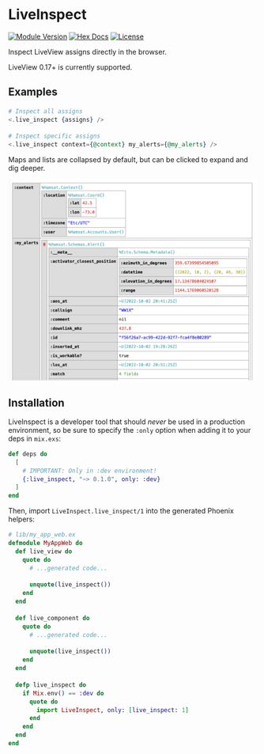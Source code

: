 # LiveInspect

[![Module Version](https://img.shields.io/hexpm/v/live_inspect.svg)](https://hex.pm/packages/live_inspect)
[![Hex Docs](https://img.shields.io/badge/hex-docs-purple.svg)](https://hexdocs.pm/live_inspect/)
[![License](https://img.shields.io/hexpm/l/live_inspect.svg)](https://github.com/schrockwell/live_inspect/blob/main/LICENSE)

Inspect LiveView assigns directly in the browser.

LiveView 0.17+ is currently supported.

## Examples

```heex
# Inspect all assigns
<.live_inspect {assigns} />

# Inspect specific assigns
<.live_inspect context={@context} my_alerts={@my_alerts} />
```

Maps and lists are collapsed by default, but can be clicked to expand and dig deeper.

![Example usage](assets/example.png)

## Installation

LiveInspect is a developer tool that should _never_ be used in a production environment, so be sure
to specify the `:only` option when adding it to your deps in `mix.exs`:

```elixir
def deps do
  [
    # IMPORTANT: Only in :dev environment!
    {:live_inspect, "~> 0.1.0", only: :dev}
  ]
end
```

Then, import `LiveInspect.live_inspect/1` into the generated Phoenix helpers:

```elixir
# lib/my_app_web.ex
defmodule MyAppWeb do
  def live_view do
    quote do
      # ...generated code...

      unquote(live_inspect())
    end
  end

  def live_component do
    quote do
      # ...generated code...

      unquote(live_inspect())
    end
  end

  defp live_inspect do
    if Mix.env() == :dev do
      quote do
        import LiveInspect, only: [live_inspect: 1]
      end
    end
  end
end
```
